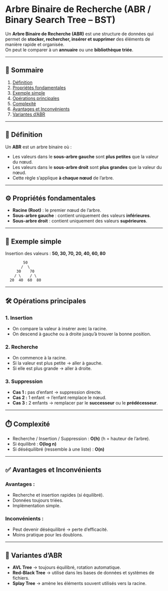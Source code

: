 # Arbre Binaire de Recherche (ABR / Binary Search Tree – BST)

Un **Arbre Binaire de Recherche (ABR)** est une structure de données qui permet de **stocker, rechercher, insérer et supprimer** des éléments de manière rapide et organisée.  
On peut le comparer à un **annuaire** ou une **bibliothèque triée**.

---

## 📑 Sommaire
1. [Définition](#-définition)  
2. [Propriétés fondamentales](#-propriétés-fondamentales)  
3. [Exemple simple](#-exemple-simple)  
4. [Opérations principales](#-opérations-principales)  
5. [Complexité](#-complexité)  
6. [Avantages et Inconvénients](#-avantages-et-inconvénients)  
7. [Variantes d’ABR](#-variantes-dabr)  

---

## 📖 Définition
Un **ABR** est un arbre binaire où :  
- Les valeurs dans le **sous-arbre gauche** sont **plus petites** que la valeur du nœud.  
- Les valeurs dans le **sous-arbre droit** sont **plus grandes** que la valeur du nœud.  
- Cette règle s’applique **à chaque nœud** de l’arbre.  

---

## ⚙️ Propriétés fondamentales
- **Racine (Root)** : le premier nœud de l’arbre.  
- **Sous-arbre gauche** : contient uniquement des valeurs **inférieures**.  
- **Sous-arbre droit** : contient uniquement des valeurs **supérieures**.  

---

## 🔎 Exemple simple
Insertion des valeurs : **50, 30, 70, 20, 40, 60, 80**

```
        50
       /  \
     30    70
    / \    / \
  20  40  60  80
```

---

## 🛠️ Opérations principales

### 1. Insertion
- On compare la valeur à insérer avec la racine.  
- On descend à gauche ou à droite jusqu’à trouver la bonne position.  

### 2. Recherche
- On commence à la racine.  
- Si la valeur est plus petite → aller à gauche.  
- Si elle est plus grande → aller à droite.  

### 3. Suppression
- **Cas 1 :** pas d’enfant → suppression directe.  
- **Cas 2 :** 1 enfant → l’enfant remplace le nœud.  
- **Cas 3 :** 2 enfants → remplacer par le **successeur** ou le **prédécesseur**.  

---

## ⏱️ Complexité
- Recherche / Insertion / Suppression : **O(h)** (h = hauteur de l’arbre).  
- Si équilibré : **O(log n)**  
- Si déséquilibré (ressemble à une liste) : **O(n)**  

---

## ✅ Avantages et Inconvénients
### Avantages :
- Recherche et insertion rapides (si équilibré).  
- Données toujours triées.  
- Implémentation simple.  

### Inconvénients :
- Peut devenir déséquilibré → perte d’efficacité.  
- Moins pratique pour les doublons.  

---

## 🌲 Variantes d’ABR
- **AVL Tree** → toujours équilibré, rotation automatique.  
- **Red-Black Tree** → utilisé dans les bases de données et systèmes de fichiers.  
- **Splay Tree** → amène les éléments souvent utilisés vers la racine.  
